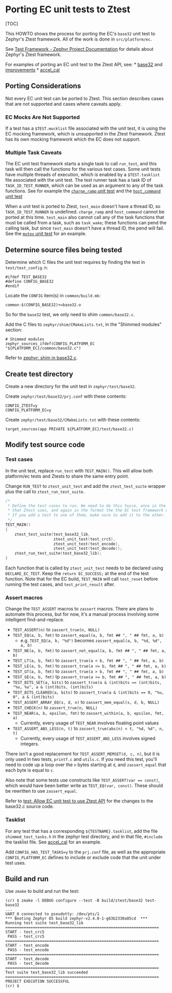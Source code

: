 # Porting EC unit tests to Ztest

[TOC]

This HOWTO shows the process for porting the EC's `base32` unit test to Zephyr's
Ztest framework. All of the work is done in `src/platform/ec`.

See
[Test Framework - Zephyr Project Documentation](https://docs.zephyrproject.org/1.12.0/subsystems/test/ztest.html#quick-start-unit-testing)
for details about Zephyr's Ztest framework.

For examples of porting an EC unit test to the Ztest API, see: *
[base32](https://crrev.com/c/2492527) and
[improvements](https://crrev.com/c/2634401) *
[accel_cal](https://crrev.com/c/2645198)

## Porting Considerations

Not every EC unit test can be ported to Ztest. This section describes cases that
are not supported and cases where caveats apply.

### EC Mocks Are Not Supported

If a test has a `$TEST.mocklist` file associated with the unit test, it is using
the EC mocking framework, which is unsupported in the Ztest framework. Ztest has
its own mocking framework which the EC does not support.

### Multiple Task Caveats

The EC unit test framework starts a single task to call `run_test`, and this
task will then call the functions for the various test cases. Some unit tests
have multiple threads of execution, which is enabled by a `$TEST.tasklist` file
associated with the unit test. The test runner task has a task ID of
`TASK_ID_TEST_RUNNER`, which can be used as an argument to any of the task
functions. See for example the
[`charge_ramp` unit test](https://chromium.googlesource.com/chromiumos/platform/ec/+/HEAD/test/charge_ramp.c#81)
and the
[`host_command` unit test](https://chromium.googlesource.com/chromiumos/platform/ec/+/HEAD/test/host_command.c#32)

When a unit test is ported to Ztest, `test_main` doesn't have a thread ID, so
`TASK_ID_TEST_RUNNER` is undefined. `charge_ramp` and `host_command` cannot be
ported at this time. `test_main` also cannot call any of the task functions that
must be called from a task, such as `task_wake`; these functions can pend the
calling task, but since `test_main` doesn't have a thread ID, the pend will
fail. See the
[`mutex` unit test](https://chromium.googlesource.com/chromiumos/platform/ec/+/HEAD/test/mutex.c#116)
for an example.

## Determine source files being tested

Determine which C files the unit test requires by finding the test in
`test/test_config.h`:

```
#ifdef TEST_BASE32
#define CONFIG_BASE32
#endif
```

Locate the `CONFIG` item(s) in `common/build.mk`:

```
common-$(CONFIG_BASE32)+=base32.o
```

So for the `base32` test, we only need to shim `common/base32.c`.

Add the C files to `zephyr/shim/CMakeLists.txt`, in the "Shimmed modules"
section:

```
# Shimmed modules
zephyr_sources_ifdef(CONFIG_PLATFORM_EC "${PLATFORM_EC}/common/base32.c")
```

Refer to [zephyr: shim in base32.c](https://crrev.com/c/2468631).

## Create test directory

Create a new directory for the unit test in `zephyr/test/base32`.

Create `zephyr/test/base32/prj.conf` with these contents:

```
CONFIG_ZTEST=y
CONFIG_PLATFORM_EC=y
```

Create `zephyr/test/base32/CMakeLists.txt` with these contents:

```
target_sources(app PRIVATE ${PLATFORM_EC}/test/base32.c)
```

## Modify test source code

### Test cases

In the unit test, replace `run_test` with `TEST_MAIN()`. This will allow both
platform/ec tests and Ztests to share the same entry point.

Change `RUN_TEST` to `ztest_unit_test` and add the `ztest_test_suite` wrapper
plus the call to `ztest_run_test_suite`.

```c
/*
 * Define the test cases to run. We need to do this twice, once in the format
 * that Ztest uses, and again in the format the the EC test framework uses.
 * If you add a test to one of them, make sure to add it to the other.
 */
TEST_MAIN()
{
    ztest_test_suite(test_base32_lib,
                     ztest_unit_test(test_crc5),
                     ztest_unit_test(test_encode),
                     ztest_unit_test(test_decode));
    ztest_run_test_suite(test_base32_lib);
}
```

Each function that is called by `ztest_unit_test` needs to be declared using
`DECLARE_EC_TEST`. Keep the `return EC_SUCCESS;` at the end of the test
function. Note that for the EC build, `TEST_MAIN` will call `test_reset` before
running the test cases, and `test_print_result` after.

### Assert macros

Change the `TEST_ASSERT` macros to `zassert` macros. There are plans to automate
this process, but for now, it's a manual process involving some intelligent
find-and-replace.

*   `TEST_ASSERT(n)` to `zassert_true(n, NULL)`
*   `TEST_EQ(a, b, fmt)` to `zassert_equal(a, b, fmt ## ", " ## fmt, a, b)`
    *   e.g. `TEST_EQ(a, b, "%d")` becomes `zassert_equal(a, b, "%d, %d", a, b)`
*   `TEST_NE(a, b, fmt)` to `zassert_not_equal(a, b, fmt ## ", " ## fmt, a, b)`
*   `TEST_LT(a, b, fmt)` to `zassert_true(a < b, fmt ## ", " ## fmt, a, b)`
*   `TEST_LE(a, b, fmt)` to `zassert_true(a <= b, fmt ## ", " ## fmt, a, b)`
*   `TEST_GT(a, b, fmt)` to `zassert_true(a > b, fmt ## ", " ## fmt, a, b)`
*   `TEST_GE(a, b, fmt)` tp `zassert_true(a >= b, fmt ## ", " ## fmt, a, b)`
*   `TEST_BITS_SET(a, bits)` to `zassert_true(a & (int)bits == (int)bits, "%u,
    %u", a & (int)bits, (int)bits)`
*   `TEST_BITS_CLEARED(a, bits)` to `zassert_true(a & (int)bits == 0, "%u, 0", a
    & (int)bits)`
*   `TEST_ASSERT_ARRAY_EQ(s, d, n)` to `zassert_mem_equal(s, d, b, NULL)`
*   `TEST_CHECK(n)` to `zassert_true(n, NULL)`
*   `TEST_NEAR(a, b, epsilon, fmt)` to `zassert_within(a, b, epsilon, fmt, a)`
    *   Currently, every usage of `TEST_NEAR` involves floating point values
*   `TEST_ASSERT_ABS_LESS(n, t)` to `zassert_true(abs(n) < t, "%d, %d", n, t)`
    *   Currently, every usage of `TEST_ASSERT_ANS_LESS` involves signed
        integers.

There isn't a good replacement for `TEST_ASSERT_MEMSET(d, c, n)`, but it is only
used in two tests, `printf.c` and `utils.c`. If you need this test, you'll need
to code up a loop over the `n` bytes starting at `d`, and `zassert_equal` that
each byte is equal to `c`.

Also note that some tests use constructs like `TEST_ASSERT(var == const)`, which
would have been better write as `TEST_EQ(var, const)`. These should be rewritten
to use `zassert_equal`.

Refer to
[test: Allow EC unit test to use Ztest API](https://crrev.com/c/2492527) for the
changes to the base32.c source code.

### Tasklist

For any test that has a corresponding `${TESTNAME}.tasklist`, add the file
`shimmed_test_tasks.h` in the zephyr test directory, and in that file,
`#include` the tasklist file. See [accel_cal](https://crrev.com/c/2645198) for
an example.

Add `CONFIG_HAS_TEST_TASKS=y` to the `prj.conf` file, as well as the appropriate
`CONFIG_PLATFORM_EC` defines to include or exclude code that the unit under test
uses.

## Build and run

Use `zmake` to build and run the test:

```
(cr) $ zmake -l DEBUG configure --test -B build/ztest/base32 test-base32
...
UART_0 connected to pseudotty: /dev/pts/1
*** Booting Zephyr OS build zephyr-v2.4.0-1-g63b2330a85cd  ***
Running test suite test_base32_lib
===================================================================
START - test_crc5
 PASS - test_crc5
===================================================================
START - test_encode
 PASS - test_encode
===================================================================
START - test_decode
 PASS - test_decode
===================================================================
Test suite test_base32_lib succeeded
===================================================================
PROJECT EXECUTION SUCCESSFUL
(cr) $
```
